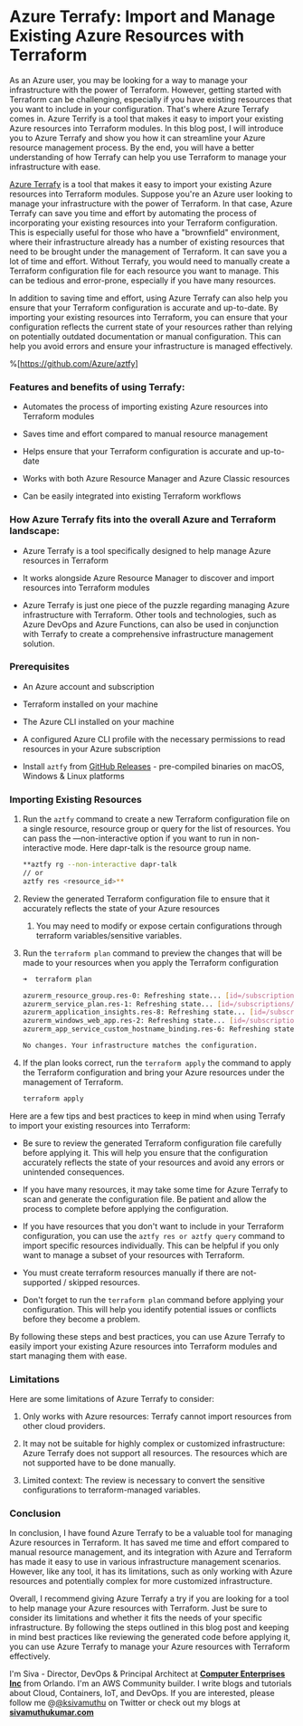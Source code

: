 # Azure Terrafy: Import and Manage Existing Azure Resources with Terraform

As an Azure user, you may be looking for a way to manage your infrastructure with the power of Terraform. However, getting started with Terraform can be challenging, especially if you have existing resources that you want to include in your configuration. That's where Azure Terrafy comes in. Azure Terrify is a tool that makes it easy to import your existing Azure resources into Terraform modules. In this blog post, I will introduce you to Azure Terrafy and show you how it can streamline your Azure resource management process. By the end, you will have a better understanding of how Terrafy can help you use Terraform to manage your infrastructure with ease.

[Azure Terrafy](https://github.com/Azure/aztfy) is a tool that makes it easy to import your existing Azure resources into Terraform modules. Suppose you're an Azure user looking to manage your infrastructure with the power of Terraform. In that case, Azure Terrafy can save you time and effort by automating the process of incorporating your existing resources into your Terraform configuration. This is especially useful for those who have a "brownfield" environment, where their infrastructure already has a number of existing resources that need to be brought under the management of Terraform. It can save you a lot of time and effort. Without Terrafy, you would need to manually create a Terraform configuration file for each resource you want to manage. This can be tedious and error-prone, especially if you have many resources.

In addition to saving time and effort, using Azure Terrafy can also help you ensure that your Terraform configuration is accurate and up-to-date. By importing your existing resources into Terraform, you can ensure that your configuration reflects the current state of your resources rather than relying on potentially outdated documentation or manual configuration. This can help you avoid errors and ensure your infrastructure is managed effectively.

%[https://github.com/Azure/aztfy] 

### Features and benefits of using Terrafy:

* Automates the process of importing existing Azure resources into Terraform modules
    
* Saves time and effort compared to manual resource management
    
* Helps ensure that your Terraform configuration is accurate and up-to-date
    
* Works with both Azure Resource Manager and Azure Classic resources
    
* Can be easily integrated into existing Terraform workflows
    

### How Azure Terrafy fits into the overall Azure and Terraform landscape:

* Azure Terrafy is a tool specifically designed to help manage Azure resources in Terraform
    
* It works alongside Azure Resource Manager to discover and import resources into Terraform modules
    
* Azure Terrafy is just one piece of the puzzle regarding managing Azure infrastructure with Terraform. Other tools and technologies, such as Azure DevOps and Azure Functions, can also be used in conjunction with Terrafy to create a comprehensive infrastructure management solution.
    

### Prerequisites

* An Azure account and subscription
    
* Terraform installed on your machine
    
* The Azure CLI installed on your machine
    
* A configured Azure CLI profile with the necessary permissions to read resources in your Azure subscription
    
* Install `aztfy` from [GitHub Releases](https://github.com/Azure/aztfy/releases) - pre-compiled binaries on macOS, Windows & Linux platforms
    

### Importing Existing Resources

1. Run the `aztfy` command to create a new Terraform configuration file on a single resource, resource group or query for the list of resources. You can pass the —non-interactive option if you want to run in non-interactive mode. Here dapr-talk is the resource group name.
    
    ```bash
    **aztfy rg --non-interactive dapr-talk
    // or
    aztfy res <resource_id>**
    ```
    
2. Review the generated Terraform configuration file to ensure that it accurately reflects the state of your Azure resources
    
    1. You may need to modify or expose certain configurations through terraform variables/sensitive variables.
        
3. Run the `terraform plan` command to preview the changes that will be made to your resources when you apply the Terraform configuration
    
    ```bash
    ➜  terraform plan
    
    azurerm_resource_group.res-0: Refreshing state... [id=/subscriptions/xxxx/resourceGroups/dapr-talk]
    azurerm_service_plan.res-1: Refreshing state... [id=/subscriptions/xxxx/resourceGroups/dapr-talk/providers/Microsoft.Web/serverfarms/ASP-daprtalk-814c]
    azurerm_application_insights.res-8: Refreshing state... [id=/subscriptions/xxxx/resourceGroups/dapr-talk/providers/Microsoft.Insights/components/webappdapr]
    azurerm_windows_web_app.res-2: Refreshing state... [id=/subscriptions/xxxx/resourceGroups/dapr-talk/providers/Microsoft.Web/sites/webappdapr]
    azurerm_app_service_custom_hostname_binding.res-6: Refreshing state... [id=/subscriptions/xxxx/resourceGroups/dapr-talk/providers/Microsoft.Web/sites/webappdapr/hostNameBindings/webappdapr.azurewebsites.net]
    
    No changes. Your infrastructure matches the configuration.
    ```
    
4. If the plan looks correct, run the `terraform apply` the command to apply the Terraform configuration and bring your Azure resources under the management of Terraform.
    
    ```bash
    terraform apply
    ```
    

Here are a few tips and best practices to keep in mind when using Terrafy to import your existing resources into Terraform:

* Be sure to review the generated Terraform configuration file carefully before applying it. This will help you ensure that the configuration accurately reflects the state of your resources and avoid any errors or unintended consequences.
    
* If you have many resources, it may take some time for Azure Terrafy to scan and generate the configuration file. Be patient and allow the process to complete before applying the configuration.
    
* If you have resources that you don't want to include in your Terraform configuration, you can use the `aztfy res or aztfy query` command to import specific resources individually. This can be helpful if you only want to manage a subset of your resources with Terraform.
    
* You must create terraform resources manually if there are not-supported / skipped resources.
    
* Don't forget to run the `terraform plan` command before applying your configuration. This will help you identify potential issues or conflicts before they become a problem.
    

By following these steps and best practices, you can use Azure Terrafy to easily import your existing Azure resources into Terraform modules and start managing them with ease.

### Limitations

Here are some limitations of Azure Terrafy to consider:

1. Only works with Azure resources: Terrafy cannot import resources from other cloud providers.
    
2. It may not be suitable for highly complex or customized infrastructure: Azure Terrafy does not support all resources. The resources which are not supported have to be done manually.
    
3. Limited context: The review is necessary to convert the sensitive configurations to terraform-managed variables.
    

### Conclusion

In conclusion, I have found Azure Terrafy to be a valuable tool for managing Azure resources in Terraform. It has saved me time and effort compared to manual resource management, and its integration with Azure and Terraform has made it easy to use in various infrastructure management scenarios. However, like any tool, it has its limitations, such as only working with Azure resources and potentially complex for more customized infrastructure.

Overall, I recommend giving Azure Terrafy a try if you are looking for a tool to help manage your Azure resources with Terraform. Just be sure to consider its limitations and whether it fits the needs of your specific infrastructure. By following the steps outlined in this blog post and keeping in mind best practices like reviewing the generated code before applying it, you can use Azure Terrafy to manage your Azure resources with Terraform effectively.

I'm Siva - Director, DevOps & Principal Architect at [**Computer Enterprises Inc**](https://www.ceiamerica.com/) from Orlando. I'm an AWS Community builder. I write blogs and tutorials about Cloud, Containers, IoT, and DevOps. If you are interested, please follow me @[@ksivamuthu](@ksivamuthu) on Twitter or check out my blogs at [**sivamuthukumar.com**](http://sivamuthukumar.com)